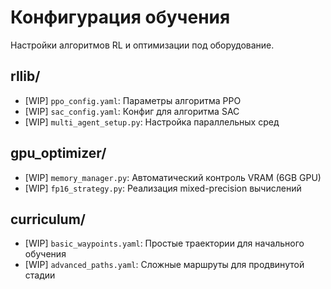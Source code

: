 # Конфигурация обучения
Настройки алгоритмов RL и оптимизации под оборудование.

## rllib/
- [WIP] `ppo_config.yaml`: Параметры алгоритма PPO
- [WIP] `sac_config.yaml`: Конфиг для алгоритма SAC
- [WIP] `multi_agent_setup.py`: Настройка параллельных сред

## gpu_optimizer/
- [WIP] `memory_manager.py`: Автоматический контроль VRAM (6GB GPU)
- [WIP] `fp16_strategy.py`: Реализация mixed-precision вычислений

## curriculum/
- [WIP] `basic_waypoints.yaml`: Простые траектории для начального обучения
- [WIP] `advanced_paths.yaml`: Сложные маршруты для продвинутой стадии